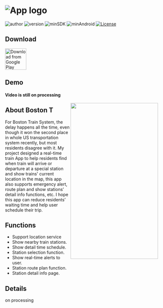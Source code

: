 # ![App logo][]

![author][authorSvg] ![version][versSvg] ![minSDK][sdkSvg] ![minAndroid][androidSvg] [![License][licenseSvg]][license]

## Download

[<img src="https://play.google.com/intl/en_us/badges/images/generic/en_badge_web_generic.png" 
      alt="Download from Google Play" 
      height="70">](https://play.google.com/store/apps/details?id=com.eddy.mbta)

## Demo

#### Video is still on processing

<img align="right" src="https://github.com/404nofound/MBTA_Boston_Transit/blob/master/demo1.gif" alt="" width="288" height="512" style="display: inline; float: right"/>

## About Boston T

For Boston Train System, the delay happens all the time, even though it won the second place in whole US transportation system recently, but most residents disagree with it. My project designed a real-time train App to help residents find when train will arrive or departure at a special station and show trains' current location in the map, this app also supports emergency alert, route plan and show stations’ detail info functions, etc. I hope this app can reduce residents’ waiting time and help user schedule their trip.

## Functions

* Support location service
* Show nearby train stations.
* Show detail time schedule.
* Station selection function.
* Show real-time alerts to user.
* Station route plan function.
* Station detail info page.

## Details 

on processing

[App logo]: http://209.222.10.90/app/icon.png

[authorSvg]: https://img.shields.io/badge/author-S.YC-brightgreen.svg

[versSvg]: https://img.shields.io/badge/appVersion-v1.5-brightgreen.svg

[sdkSvg]: https://img.shields.io/badge/minSdkVersion-23-brightgreen.svg

[androidSvg]: https://img.shields.io/badge/minAndroid-6.0+-brightgreen.svg

[licenseSvg]: https://img.shields.io/badge/License-Apache--2.0-brightgreen.svg
[license]: https://github.com/404nofound/MBTA_Boston_Transit/blob/master/LICENSE
